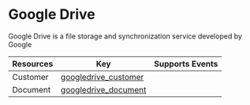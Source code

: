 Google Drive
============
Google Drive is a file storage and synchronization service developed by Google

| **Resources** | **Key**                                           | **Supports Events** |
| ------------- | ------------------------------------------------- | ------------------- |
| Customer      | [googledrive\_customer](googledrive\_customer.md) |                     |
| Document      | [googledrive\_document](googledrive\_document.md) |                     |
